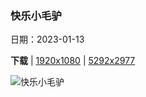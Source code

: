 ### 快乐小毛驴

日期：2023-01-13

**下载**  |  [1920x1080](https://cn.bing.com/th?id=OHR.DonkeyFeast_ZH-CN5880627132_1920x1080.jpg)  |  [5292x2977](https://cn.bing.com/th?id=OHR.DonkeyFeast_ZH-CN5880627132_UHD.jpg)

![快乐小毛驴](https://cn.bing.com/th?id=OHR.DonkeyFeast_ZH-CN5880627132_1920x1080.jpg "吃樱桃树枝的毛驴 (© Juniors Bildarchiv GmbH/Alamy)")

